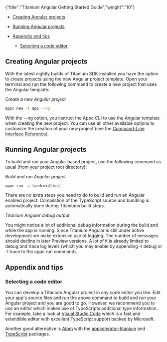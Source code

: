 {"title":"Titanium Angular Getting Started Guide","weight":"10"}

* [Creating Angular projects](#creating-angular-projects)

* [Running Angular projects](#running-angular-projects)

* [Appendix and tips](#appendix-and-tips)

    * [Selecting a code editor](#selecting-a-code-editor)

## Creating Angular projects

With the latest nightly builds of Titanium SDK installed you have the option to create projects using the new Angular project template. Open your terminal and run the following command to create a new project that uses the Angular template:

*Create a new Angular project*

```bash
appc new -t app --ng
```

With the \--ng option, you instruct the Appc CLI to use the Angular template when creating the new project. You can use all other available options to customize the creation of your new project (see the [Command-Line Interface Reference](/docs/appc/Appcelerator_CLI/Appcelerator_CLI_How-tos/Appcelerator_Command-Line_Interface_Reference/#LineInterfaceReference-New)).

## Running Angular projects

To build and run your Angular based project, use the following command as usual (from your project root directory):

*Build and run Angular project*

```bash
appc run -p [android|ios]
```

There are no extra steps you need to do to build and run an Angular enabled project. Compilation of the TypeScript source and bundling is automatically done during Titaniums build steps.

*Titanium Angular debug output*

You might notice a lot of additional debug information during the build and while the app is running. Since Titanium Angular is still under active development we make extensive use of logging. The number of messages should decline in later Preview versions. A lot of it is already limited to debug and trace log levels (which you may enable by appending \-l debug or \-l trace to the appc run command).

## Appendix and tips

### Selecting a code editor

You can develop a Titanium Angular project in any code editor you like. Edit your app's source files and run the above command to build and run your Angular project and you are good to go. However, we recommend you to use an editor which makes use of TypeScripts additional type information. For example, take a look at [Visual Studio Code](https://code.visualstudio.com/) which is a fast and extendible editor with excellent TypeScript support backed by Microsoft.

Another good alternative is [Atom](https://atom.io/) with the [appcelerator-titanium](https://atom.io/packages/appcelerator-titanium) and [TypeScript](https://atom.io/packages/atom-typescript) packages.

